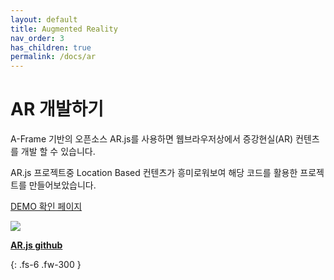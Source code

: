 ```yaml
---
layout: default
title: Augmented Reality
nav_order: 3
has_children: true
permalink: /docs/ar
---
```


# AR 개발하기

A-Frame 기반의 오픈소스 AR.js를 사용하면 웹브라우저상에서 
증강현실(AR) 컨텐츠를 개발 할 수 있습니다.

AR.js 프로젝트중 Location Based 컨텐츠가 흥미로워보여
해당 코드를 활용한 프로젝트를 만들어보았습니다.

[DEMO 확인 페이지](https://hg90.asuscomm.com:8888)

<img src='https://raw.githubusercontent.com/jeromeetienne/AR.js/master/AR.js-1920-1080-HD.png'>

[**AR.js github**](https://github.com/jeromeetienne/AR.js/blob/master/README.md)   

{: .fs-6 .fw-300 }
